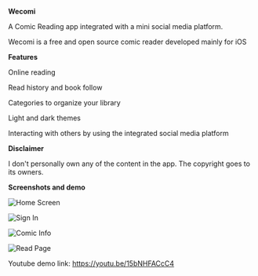 **Wecomi**

A Comic Reading app integrated with a mini social media platform.

Wecomi is a free and open source comic reader developed mainly for iOS

**Features**

Online reading

Read history and book follow

Categories to organize your library

Light and dark themes

Interacting with others by using the integrated social media platform

**Disclaimer**

I don't personally own any of the content in the app. The copyright goes to its owners.

**Screenshots and demo**

![Home Screen](https://lh4.googleusercontent.com/T6GqKuBY3x7MYwF5GGBq0ylXqX9onuUYDWwlnQpvspgdgNx55oY-uGtTAl6TsQOWMekBiaBbj8J9fZBTQpX4UQnb9QCs4-xqQvyBNUwLYPVRKPk7eS8AKqtOdqxcKLKHCgqCF1_P)

![Sign In](https://lh3.googleusercontent.com/Ca7NzXHZNnPUqkzgsVrEu1Q6s0PvWCA1jfxQOIgiCRf8BqtgI8MZXeI-Evwl0KWdgZ9EVaTNBdHWbFiINVCGPCWy42SIqQksyA4rYCU8IhgwPXI9Z-H87MQWcuF8ZS7jJRVJTNHc)

![Comic Info](https://lh3.googleusercontent.com/_hufi3NnLWW6lTLqEw_8xa-Mv7tUWD-d3Gh7IvTSfvoaHI1qgmPG7NTkGbnrfuEwnoyzuSirJgKRgwUVX5kei3pewpHKotEBcej3NojqeOAcX7Oq3gOPBWlehh8UfG-8MDG0lwfU)

![Read Page](https://lh6.googleusercontent.com/Bhk8Ak1cmrz9f8Xh_o-f-EusH57mMMJdpcR7QHNdvOBzBknbr6KCJq-Vb_HVXt_c4vpy2r1M3sl23QjllxkDJvwcadrXbCAxfAoyvabkk3p95H7VldSUNt9x1EnoCG_hbmBpleqm)

Youtube demo link: https://youtu.be/15bNHFACcC4
